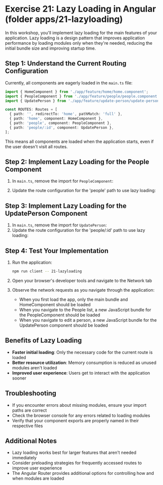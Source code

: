 # Exercise 21: Lazy Loading in Angular (folder apps/21-lazyloading)

In this workshop, you'll implement lazy loading for the main features of your application. Lazy loading is a design pattern that improves application performance by loading modules only when they're needed, reducing the initial bundle size and improving startup time.

## Step 1: Understand the Current Routing Configuration

Currently, all components are eagerly loaded in the `main.ts` file:

```typescript
import { HomeComponent } from './app/feature/home/home.component';
import { PeopleComponent } from './app/feature/people/people.component';
import { UpdatePerson } from './app/feature/update-person/update-person';

const ROUTES: Routes = [
  { path: '', redirectTo: 'home', pathMatch: 'full' },
  { path: 'home', component: HomeComponent },
  { path: 'people', component: PeopleComponent },
  { path: 'people/:id', component: UpdatePerson },
];
```

This means all components are loaded when the application starts, even if the user doesn't visit all routes.

## Step 2: Implement Lazy Loading for the People Component

1. In `main.ts`, remove the import for `PeopleComponent`:

2. Update the route configuration for the 'people' path to use lazy loading:

## Step 3: Implement Lazy Loading for the UpdatePerson Component

1. In `main.ts`, remove the import for `UpdatePerson`:
2. Update the route configuration for the 'people/:id' path to use lazy loading:

## Step 4: Test Your Implementation

1. Run the application:

   ```bash
   npm run client -- 21-lazyloading
   ```

2. Open your browser's developer tools and navigate to the Network tab

3. Observe the network requests as you navigate through the application:
   - When you first load the app, only the main bundle and HomeComponent should be loaded
   - When you navigate to the People list, a new JavaScript bundle for the PeopleComponent should be loaded
   - When you navigate to edit a person, a new JavaScript bundle for the UpdatePerson component should be loaded

## Benefits of Lazy Loading

- **Faster initial loading**: Only the necessary code for the current route is loaded
- **Better resource utilization**: Memory consumption is reduced as unused modules aren't loaded
- **Improved user experience**: Users get to interact with the application sooner

## Troubleshooting

- If you encounter errors about missing modules, ensure your import paths are correct
- Check the browser console for any errors related to loading modules
- Verify that your component exports are properly named in their respective files

## Additional Notes

- Lazy loading works best for larger features that aren't needed immediately
- Consider preloading strategies for frequently accessed routes to improve user experience
- The Angular Router provides additional options for controlling how and when modules are loaded
